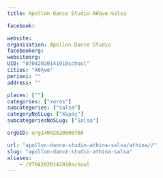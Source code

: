 ```yaml
---
title: Apollon Dance Studio-Αθήνα-Salsa

facebook:

website:
organisation: Apollon Dance Studio
facebookorg:
websiteorg:
UID: "07042020141018school"
cities: "Αθήνα"
perioxi: ""
address: ""

places: [""]
categories: ["xoros"]
subcategories: ["salsa"]
categoryNoSLug: ["Χορός"]
subcategoriesNoSLug: ["Salsa"]

orgUID: org14042020000708

url: "apollon-dance-studio-athina-salsa/athina//"
slug: "apollon-dance-studio-athina-salsa"
aliases:
    - /07042020141018school
---
```





